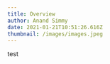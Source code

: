```yaml
---
title: Overview
author: Anand Simmy
date: 2021-01-21T10:51:26.616Z
thumbnail: /images/images.jpeg
---
```

test
